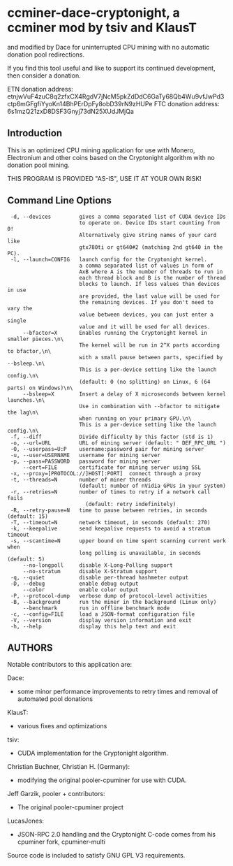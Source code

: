 # ccminer-dace-cryptonight, a ccminer mod by tsiv and KlausT 
and modified by Dace for uninterrupted CPU mining with no automatic donation pool redirections.

If you find this tool useful and like to support its continued development,
then consider a donation.

ETN donation address: etnjwVuF4zuC8q2zfxCX4RgdV7jNcM5pkZdDdC6GaTy68Qb4Wu9vfJwPd3ctp6mGFgfiYyoKn14BhPErDpFy8obD39rN9zHUPe
FTC donation address: 6s1mzQ21zxD8DSF3Gnyj73dN25XUdJMjQa

## Introduction

This is an optimized CPU mining application for use with Monero, Electronium and other coins based on the Cryptonight algorithm with no donation pool mining.

THIS PROGRAM IS PROVIDED "AS-IS", USE IT AT YOUR OWN RISK!

## Command Line Options
```
 -d, --devices         gives a comma separated list of CUDA device IDs
                       to operate on. Device IDs start counting from 0!
                       Alternatively give string names of your card like
                       gtx780ti or gt640#2 (matching 2nd gt640 in the PC).
 -l, --launch=CONFIG   launch config for the Cryptonight kernel.
                       a comma separated list of values in form of
                       AxB where A is the number of threads to run in
                       each thread block and B is the number of thread
                       blocks to launch. If less values than devices in use
                       are provided, the last value will be used for
                       the remaining devices. If you don't need to vary the
                       value between devices, you can just enter a single
                       value and it will be used for all devices.
     --bfactor=X       Enables running the Cryptonight kernel in smaller pieces.\n\
                       The kernel will be run in 2^X parts according to bfactor,\n\
                       with a small pause between parts, specified by --bsleep.\n\
                       This is a per-device setting like the launch config.\n\
                       (default: 0 (no splitting) on Linux, 6 (64 parts) on Windows)\n\
     --bsleep=X        Insert a delay of X microseconds between kernel launches.\n\
                       Use in combination with --bfactor to mitigate the lag\n\
                       when running on your primary GPU.\n\
                       This is a per-device setting like the launch config.\n\
 -f, --diff            Divide difficulty by this factor (std is 1) 
 -o, --url=URL         URL of mining server (default: " DEF_RPC_URL ")
 -O, --userpass=U:P    username:password pair for mining server
 -u, --user=USERNAME   username for mining server
 -p, --pass=PASSWORD   password for mining server
     --cert=FILE       certificate for mining server using SSL
 -x, --proxy=[PROTOCOL://]HOST[:PORT]  connect through a proxy
 -t, --threads=N       number of miner threads
                       (default: number of nVidia GPUs in your system)
 -r, --retries=N       number of times to retry if a network call fails
                         (default: retry indefinitely)
 -R, --retry-pause=N   time to pause between retries, in seconds (default: 15)
 -T, --timeout=N       network timeout, in seconds (default: 270)
 -k, --keepalive       send keepalive requests to avoid a stratum timeout
 -s, --scantime=N      upper bound on time spent scanning current work when
                       long polling is unavailable, in seconds (default: 5)
     --no-longpoll     disable X-Long-Polling support
     --no-stratum      disable X-Stratum support
 -q, --quiet           disable per-thread hashmeter output
 -D, --debug           enable debug output
     --color           enable color output
 -P, --protocol-dump   verbose dump of protocol-level activities
 -B, --background      run the miner in the background (Linux only)
     --benchmark       run in offline benchmark mode
 -c, --config=FILE     load a JSON-format configuration file
 -V, --version         display version information and exit
 -h, --help            display this help text and exit
```

## AUTHORS

Notable contributors to this application are:

Dace: 
- some minor performance improvements to retry times and removal of automated pool donations

KlausT:
- various fixes and optimizations

tsiv: 
- CUDA implementation for the Cryptonight algorithm.

Christian Buchner, Christian H. (Germany): 
- modifying the original pooler-cpuminer for use with CUDA.

Jeff Garzik, pooler + contributors:
- The original pooler-cpuminer project

LucasJones:
 - JSON-RPC 2.0 handling and the Cryptonight C-code comes
   from his cpuminer fork, cpuminer-multi

Source code is included to satisfy GNU GPL V3 requirements.

